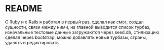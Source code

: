 # README

С Ruby и с Rails я работал в первый раз, сделал как смог, создал сущности, связи между ними, на главной выводится список турбаз, изначальные тестовые данные загружаются через seed.db, стилизацию сделал через bootstrap, можно добавлять новые турбазы, страны, удалять и редактировать
